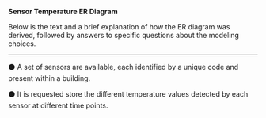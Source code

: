 **Sensor Temperature ER Diagram**

Below is the text and a brief explanation of how the ER diagram was derived, followed by answers to specific questions about the modeling choices.

---

⚫️ A set of sensors are available, each identified by a unique 
code and present within a building. 

⚫️ It is requested store the different temperature values detected by each sensor 
at different time points.
